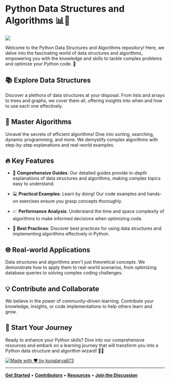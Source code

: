 # Python Data Structures and Algorithms 📊🐍

<img align="center" src="https://miro.medium.com/v2/resize:fit:1358/1*4ZcW5tSdizlbtDQyVpRTuA.jpeg"></img>

Welcome to the Python Data Structures and Algorithms repository! Here, we delve into the fascinating world of data structures and algorithms, empowering you with the knowledge and skills to tackle complex problems and optimize your Python code. 🚀

## 📚 Explore Data Structures

Discover a plethora of data structures at your disposal. From lists and arrays to trees and graphs, we cover them all, offering insights into when and how to use each one effectively.

## 🧠 Master Algorithms

Unravel the secrets of efficient algorithms! Dive into sorting, searching, dynamic programming, and more. We demystify complex algorithms with step-by-step explanations and real-world examples.

## 🔥 Key Features

- 📖 **Comprehensive Guides**: Our detailed guides provide in-depth explanations of data structures and algorithms, making complex topics easy to understand.

- 💻 **Practical Examples**: Learn by doing! Our code examples and hands-on exercises ensure you grasp concepts thoroughly.

- 📈 **Performance Analysis**: Understand the time and space complexity of algorithms to make informed decisions when optimizing code.

- 🌟 **Best Practices**: Discover best practices for using data structures and implementing algorithms effectively in Python.

## 🌐 Real-world Applications

Data structures and algorithms aren't just theoretical concepts. We demonstrate how to apply them to real-world scenarios, from optimizing database queries to solving complex coding challenges.

## 💡 Contribute and Collaborate

We believe in the power of community-driven learning. Contribute your knowledge, insights, or code implementations to help others learn and grow.

## 🌈 Start Your Journey

Ready to enhance your Python skills? Dive into our comprehensive resources and embark on a learning journey that will transform you into a Python data structure and algorithm wizard! 🧙‍♂️

[![Made with ❤️ by kunalarya873](https://img.shields.io/badge/Made%20with%20%E2%9D%A4%EF%B8%8F%20by-kunalarya873-red)](https://github.com/kunalarya873)

---

[**Get Started**](#) • [**Contributors**](#) • [**Resources**](#) • [**Join the Discussion**](#)
